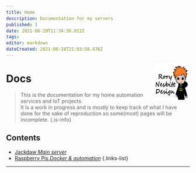 ```yaml
---
title: Home
description: Documentation for my servers
published: 1
date: 2021-06-20T11:34:36.012Z
tags: 
editor: markdown
dateCreated: 2021-06-18T21:03:58.476Z
---
```


<img src="/rnd.png" style="width:100px;height:100px;float:right;">

# Docs

>This is the documentation for my home automation services and IoT projects.  
It is a work in progress and is mostly to keep track of what I have done for the sake of reproduction so some(most) pages will be incomplete.
{.is-info}

## Contents
- [Jackdaw *Main server*](/jackdaw)  
- [Raspberry Pis *Docker & automation*](/rpi)
{.links-list}


---
